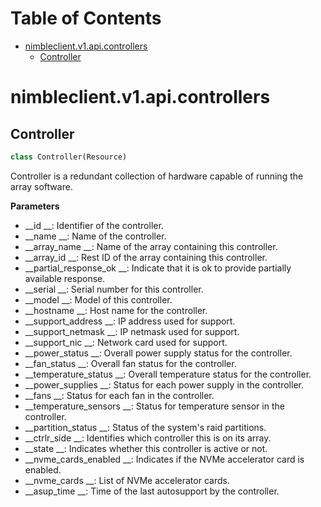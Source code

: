# Table of Contents

* [nimbleclient.v1.api.controllers](#nimbleclient.v1.api.controllers)
  * [Controller](#nimbleclient.v1.api.controllers.Controller)

<a name="nimbleclient.v1.api.controllers"></a>
# nimbleclient.v1.api.controllers

<a name="nimbleclient.v1.api.controllers.Controller"></a>
## Controller

```python
class Controller(Resource)
```

Controller is a redundant collection of hardware capable of running the array software.

__Parameters__

- __id                  __: Identifier of the controller.
- __name                __: Name of the controller.
- __array_name          __: Name of the array containing this controller.
- __array_id            __: Rest ID of the array containing this controller.
- __partial_response_ok __: Indicate that it is ok to provide partially available response.
- __serial              __: Serial number for this controller.
- __model               __: Model of this controller.
- __hostname            __: Host name for the controller.
- __support_address     __: IP address used for support.
- __support_netmask     __: IP netmask used for support.
- __support_nic         __: Network card used for support.
- __power_status        __: Overall power supply status for the controller.
- __fan_status          __: Overall fan status for the controller.
- __temperature_status  __: Overall temperature status for the controller.
- __power_supplies      __: Status for each power supply in the controller.
- __fans                __: Status for each fan in the controller.
- __temperature_sensors __: Status for temperature sensor in the controller.
- __partition_status    __: Status of the system's raid partitions.
- __ctrlr_side          __: Identifies which controller this is on its array.
- __state               __: Indicates whether this controller is active or not.
- __nvme_cards_enabled  __: Indicates if the NVMe accelerator card is enabled.
- __nvme_cards          __: List of NVMe accelerator cards.
- __asup_time           __: Time of the last autosupport by the controller.

